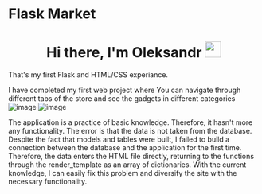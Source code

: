 # Flask Market
<h1 align="center">Hi there, I'm Oleksandr <img src="https://github.com/blackcater/blackcater/raw/main/images/Hi.gif" height="32"/></h1>
That's my first Flask and HTML/CSS experiance.

I have completed my first web project where You can navigate through different tabs of the store and see the gadgets in different categories
![image](https://user-images.githubusercontent.com/119871133/219897082-19dde616-08a0-4d4c-bbad-d0962b5c6967.png)
![image](https://user-images.githubusercontent.com/119871133/219894763-96e0eb04-8127-4ac6-8744-7ad2f172e7ef.png)

The application is a practice of basic knowledge. Therefore, it hasn't more any functionality.
The error is that the data is not taken from the database. Despite the fact that models and tables were built, I failed to build a connection between the database and the application for the first time. Therefore, the data enters the HTML file directly, returning to the functions through the render_template as an array of dictionaries.
With the current knowledge, I can easily fix this problem and diversify the site with the necessary functionality.



